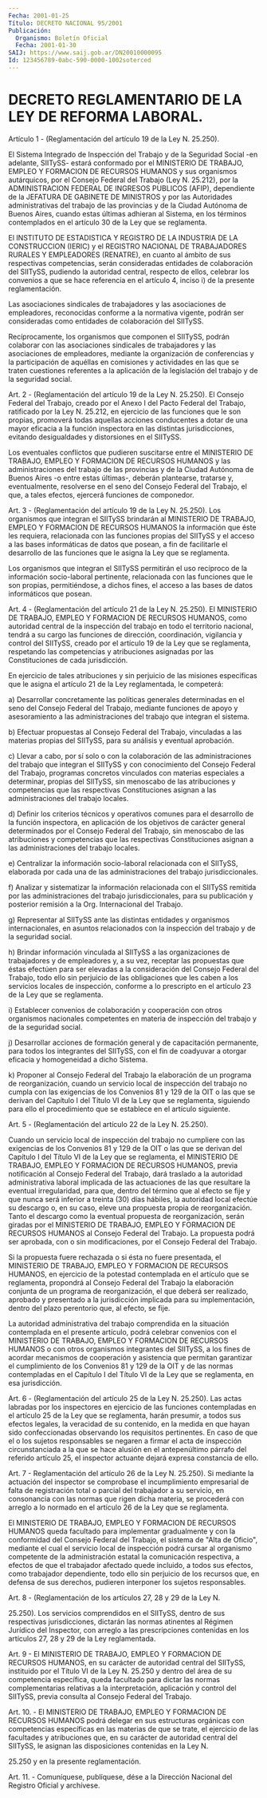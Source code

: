 ```yaml
---
Fecha: 2001-01-25
Título: DECRETO NACIONAL 95/2001
Publicación:
  Organismo: Boletín Oficial
  Fecha: 2001-01-30
SAIJ: https://www.saij.gob.ar/DN20010000095
Id: 123456789-0abc-590-0000-1002soterced
---
```

# DECRETO REGLAMENTARIO DE LA LEY DE REFORMA LABORAL.

<a id="1"></a>
Artículo 1 - (Reglamentación del artículo 19 de  la Ley N. 25.250).

El  Sistema Integrado de Inspección del Trabajo y de  la  Seguridad Social  -en  adelante, SIITySS- estará conformado por el MINISTERIO DE TRABAJO, EMPLEO Y FORMACION DE RECURSOS HUMANOS y sus organismos autárquicos, por  el  Consejo  Federal del Trabajo (Ley N. 25.212), por  la  ADMINISTRACION  FEDERAL  DE    INGRESOS  PUBLICOS  (AFIP), dependiente  de  la JEFATURA DE GABINETE DE  MINISTROS  y  por  las Autoridades administrativas  del  trabajo de las provincias y de la Ciudad Autónoma de Buenos Aires, cuando  estas  últimas adhieran al Sistema, en los términos contemplados en el artículo  30  de la Ley que se reglamenta.

El  INSTITUTO  DE  ESTADISTICA  Y  REGISTRO  DE  LA INDUSTRIA DE LA CONSTRUCCION  (IERIC)  y  el  REGISTRO  NACIONAL  DE  TRABAJADORES RURALES  Y  EMPLEADORES  (RENATRE),  en  cuanto  al  ámbito de  sus respectivas    competencias,   serán  consideradas  entidades    de colaboración del SIITySS, pudiendo  la  autoridad central, respecto de ellos, celebrar los convenios a que se  hace  referencia  en  el artículo 4, inciso i) de la presente reglamentación.

Las  asociaciones  sindicales de trabajadores y las asociaciones de empleadores, reconocidas  conforme  a  la normativa vigente, podrán ser  consideradas  como  entidades  de  colaboración  del  SIITySS.

Recíprocamente,  los  organismos que componen  el  SIITySS,  podrán colaborar con las asociaciones  sindicales  de  trabajadores  y las asociaciones de empleadores, mediante la organización de conferencias  y  la  participación  de  aquéllas  en  comisiones  y actividades  en  las  que  se  traten  cuestiones  referentes  a la aplicación  de  la legislación del trabajo y de la seguridad social.

<a id="2"></a>
Art. 2 - (Reglamentación  del artículo 19 de la Ley N. 25.250). El Consejo Federal del Trabajo,  creado  por  el  Anexo  I  del  Pacto Federal  del Trabajo, ratificado por la Ley N. 25.212, en ejercicio de las funciones  que  le  son  propias,  promoverá  todas aquellas acciones  conducentes  a  dotar de una mayor eficacia a la  función inspectora en las distintas  jurisdicciones, evitando desigualdades y distorsiones en el SIITySS.

Los  eventuales  conflictos  que    pudieren  suscitarse  entre  el MINISTERIO DE TRABAJO, EMPLEO Y FORMACION DE RECURSOS HUMANOS y las administraciones  del  trabajo de las provincias  y  de  la  Ciudad Autónoma  de  Buenos  Aires    -o  entre  estas  últimas-,  deberán plantearse, tratarse y, eventualmente,  resolverse  en  el seno del Consejo  Federal  del  Trabajo,  el  que, a tales efectos, ejercerá funciones de componedor.

<a id="3"></a>
Art. 3 - (Reglamentación del artículo 19 de la Ley N. 25.250). Los organismos  que  integran  el SIITySS brindarán  al  MINISTERIO  DE TRABAJO, EMPLEO Y FORMACION  DE RECURSOS HUMANOS la información que éste  les  requiera, relacionada  con  las  funciones  propias  del SIITySS y el acceso a las bases informáticas de datos que posean, a fin de facilitarle  el desarrollo de las funciones que le asigna la Ley que se reglamenta.

Los organismos que integran  el SIITySS permitirán el uso recíproco de  la información socio-laboral  pertinente,  relacionada  con  las funciones  que  le  son  propias, permitiéndose, a dichos fines, el acceso a las bases de datos informáticos que posean.

<a id="4"></a>
Art. 4 - (Reglamentación  del artículo 21 de la Ley N. 25.250). El MINISTERIO DE TRABAJO, EMPLEO Y FORMACION DE RECURSOS HUMANOS, como autoridad  central  de  la  inspección   del  trabajo  en  todo  el territorio nacional, tendrá a su cargo las  funciones de dirección, coordinación,  vigilancia  y  control del SIITySS,  creado  por  el artículo 19 de la Ley que se reglamenta, respetando las competencias y atribuciones asignadas  por  las  Constituciones  de cada jurisdicción.

En  ejercicio de tales atribuciones y sin perjuicio de las misiones específicas que le asigna el artículo 21 de la Ley reglamentada, le competerá:

a) Desarrollar  concretamente  las políticas generales determinadas en el seno del Consejo Federal del  Trabajo,  mediante funciones de apoyo  y  asesoramiento  a  las administraciones del trabajo que integran el sistema.

b) Efectuar propuestas al Consejo Federal del Trabajo, vinculadas a las  materias  propias  del SIITySS, para su análisis  y  eventual aprobación.

c)  Llevar  a cabo, por sí  solo  o  con  la  colaboración  de  las administraciones   del  trabajo  que  integran  el  SIITySS  y  con conocimiento del Consejo  Federal  del Trabajo, programas concretos vinculados  con  materias  especiales  a  determinar,  propias  del SIITySS, sin menoscabo de las atribuciones  y  competencias que las respectivas  Constituciones  asignan  a  las  administraciones  del trabajo locales.

d)  Definir  los criterios técnicos y operativos  comunes  para  el desarrollo de la función inspectora, en aplicación de los objetivos de carácter general determinados por el Consejo Federal del Trabajo, sin  menoscabo   de  las  atribuciones  y  competencias  que  las respectivas  Constituciones  asignan  a  las  administraciones  del trabajo locales.

e) Centralizar  la  información  socio-laboral  relacionada  con  el SIITySS, elaborada por cada una de las administraciones del trabajo jurisdiccionales.

f)  Analizar  y  sistematizar  la  información  relacionada  con el SIITySS remitida por las administraciones del trabajo jurisdiccionales,  para  su  publicación  y posterior remisión a la Org. Internacional del Trabajo.

g) Representar al SIITySS ante las distintas entidades y organismos internacionales,  en  asuntos relacionados con  la  inspección  del trabajo y de la seguridad social.

h) Brindar información vinculada al SIITySS a las organizaciones de trabajadores y de empleadores  y, a su vez, receptar las propuestas que éstas efectúen para ser elevadas a la consideración del Consejo Federal del Trabajo, todo ello sin  perjuicio  de  las obligaciones que les caben a los servicios locales de inspección,  conforme a lo prescripto  en  el  artículo  23  de  la Ley que se  reglamenta.

i)  Establecer  convenios  de colaboración y cooperación con  otros organismos nacionales competentes  en  materia  de  inspección  del trabajo y de la seguridad social.

j)  Desarrollar  acciones  de  formación  general y de capacitación permanente, para todos los integrantes del  SIITySS,  con el fin de coadyuvar  a  otorgar  eficacia  y  homogeneidad  a  dicho  Sistema.

k)  Proponer  al  Consejo Federal del Trabajo la elaboración de  un programa de reorganización,  cuando un servicio local de inspección del trabajo no cumpla con las  exigencias de los Convenios 81 y 129 de la OIT o las que se derivan del  Capítulo  I del Título VI de la Ley que se reglamenta, siguiendo para ello el procedimiento  que se establece en el artículo siguiente.

<a id="5"></a>
Art.  5  -  (Reglamentación  del artículo 22 de la Ley N. 25.250).

Cuando un servicio local de inspección del trabajo no cumpliere con las exigencias de los Convenios  81  y  129  de la OIT o las que se derivan del Capítulo I del Título VI de la Ley  que  se reglamenta, el  MINISTERIO DE TRABAJO, EMPLEO Y FORMACION DE RECURSOS  HUMANOS, previa notificación al Consejo Federal del Trabajo, dará traslado a la autoridad administrativa laboral implicada de las actuaciones de las que  resultare  la eventual irregularidad, para que, dentro del término que al efecto  se  fije y que nunca será inferior a treinta (30) días hábiles, la autoridad  local efectúe su descargo o, en su caso,  eleve  una  propuesta  propia de  reorganización.  Tanto  el descargo  como  la  eventual  propuesta  de  reorganización,  serán giradas  por  el  MINISTERIO  DE TRABAJO,  EMPLEO  Y  FORMACION  DE RECURSOS HUMANOS al Consejo Federal del Trabajo. La propuesta podrá ser aprobada, con o sin modificaciones,  por el Consejo Federal del Trabajo.

Si la propuesta fuere rechazada o si ésta  no  fuere presentada, el MINISTERIO DE TRABAJO, EMPLEO Y FORMACION DE RECURSOS  HUMANOS,  en ejercicio  de  la  potestad  contemplada  en  el  artículo  que  se reglamenta, propondrá al Consejo Federal del Trabajo la elaboración conjunta  de  un  programa  de  reorganización,  el  que deberá ser realizado,  aprobado y presentado a la jurisdicción implicada  para su implementación,  dentro  del plazo perentorio que, al efecto, se fije.

La autoridad administrativa del trabajo comprendida en la situación contemplada en el presente artículo,  podrá  celebrar convenios con el MINISTERIO DE TRABAJO, EMPLEO Y FORMACION DE  RECURSOS HUMANOS o con  otros  organismos  integrantes  del  SIITySS, a los  fines  de acordar  mecanismos  de  cooperación  y  asistencia   que  permitan garantizar el cumplimiento de los Convenios 81 y 129 de la OIT y de las normas contempladas en el Capítulo I del Título VI  de  la  Ley que se reglamenta, en esa jurisdicción.

<a id="6"></a>
Art. 6 - (Reglamentación del artículo 25 de la Ley N. 25.250). Las actas  labradas  por  los inspectores en ejercicio de las funciones contempladas en el artículo  25  de la Ley que se reglamenta, harán presumir,  a  todos  sus  efectos  legales,   la  veracidad  de  su contenido, en la medida en que hayan sido confeccionadas observando los  requisitos  pertinentes.  En  caso  de que el  o  los  sujetos responsables se negaren a firmar el acta de inspección circunstanciada  a  la  que  se  hace alusión en  el  antepenúltimo párrafo  del referido artículo 25,  el  inspector  actuante  dejará expresa constancia de ello.

<a id="7"></a>
Art. 7 -  Reglamentación  del  artículo 26 de la Ley N. 25.250). Si mediante la actuación del inspector se comprobase el incumplimiento empresarial de falta de registración total o parcial del trabajador a  su  servicio, en consonancia con  las  normas  que  rigen  dicha materia,  se  procederá con arreglo a lo normado en el artículo 26 de la Ley que se reglamenta.

El MINISTERIO DE  TRABAJO,  EMPLEO  Y FORMACION DE RECURSOS HUMANOS queda facultado para implementar gradualmente  y con la conformidad del  Consejo Federal del Trabajo, el sistema de "Alta  de  Oficio", mediante  el  cual  el servicio local de inspección podrá cursar al organismo competente  de  la administración estatal la comunicación respectiva, a efectos de que el trabajador afectado quede incluido, a todos sus efectos, como trabajador  dependiente,  todo  ello  sin perjuicio de los recursos que, en defensa de sus derechos, pudieren interponer los sujetos responsables.

<a id="8"></a>
Art. 8 - (Reglamentación de los artículos 27, 28 y 29 de la Ley N.

25.250).  Los  servicios  comprendidos en el SIITySS, dentro de sus respectivas  jurisdicciones,   dictarán  las  normas  atinentes  al Régimen Jurídico del Inspector,  con  arreglo  a las prescripciones contenidas  en  los  artículos  27, 28 y 29 de la Ley  reglamentada.

<a id="9"></a>
Art. 9 - El MINISTERIO DE TRABAJO,  EMPLEO Y FORMACION DE RECURSOS HUMANOS,  en  su  carácter  de  autoridad  central    del  SIITySS, instituido por el Título VI de la Ley N. 25.250 y dentro  del  área de  su  competencia  específica,  queda  facultado  para dictar las normas complementarias relativas a la interpretación,  aplicación y control del SIITySS, previa consulta al Consejo Federal del Trabajo.

<a id="10"></a>
Art. 10. - El MINISTERIO DE TRABAJO, EMPLEO Y FORMACION DE RECURSOS HUMANOS podrá delegar en sus estructuras orgánicas con competencias específicas  en las materias de que se trate, el ejercicio  de  las facultades y atribuciones  que, en su carácter de autoridad central del SIITySS, le asignan las  disposiciones  contenidas en la Ley N.

25.250 y en la presente reglamentación.

<a id="11"></a>
Art. 11. - Comuníquese, publíquese, dése  a  la  Dirección Nacional del Registro Oficial y archívese.